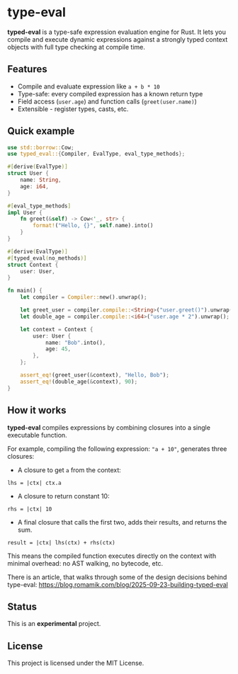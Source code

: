 # type-eval

**typed-eval** is a type-safe expression evaluation engine for Rust.
It lets you compile and execute dynamic expressions against a strongly typed context objects with full type checking at compile time.

## Features

* Compile and evaluate expression like `a + b * 10`
* Type-safe: every compiled expression has a known return type
* Field access (`user.age`) and function calls (`greet(user.name)`)
* Extensible - register types, casts, etc.

## Quick example

```rust
use std::borrow::Cow;
use typed_eval::{Compiler, EvalType, eval_type_methods};

#[derive(EvalType)]
struct User {
    name: String,
    age: i64,
}

#[eval_type_methods]
impl User {
    fn greet(&self) -> Cow<'_, str> {
        format!("Hello, {}", self.name).into()
    }
}

#[derive(EvalType)]
#[typed_eval(no_methods)]
struct Context {
    user: User,
}

fn main() {
    let compiler = Compiler::new().unwrap();

    let greet_user = compiler.compile::<String>("user.greet()").unwrap();
    let double_age = compiler.compile::<i64>("user.age * 2").unwrap();

    let context = Context {
        user: User {
            name: "Bob".into(),
            age: 45,
        },
    };

    assert_eq!(greet_user(&context), "Hello, Bob");
    assert_eq!(double_age(&context), 90);
}
```

## How it works

**typed-eval** compiles expressions by combining closures into a single executable function.

For example, compiling the following expression: `"a + 10"`, generates three closures:
  * A closure to get `a` from the context:
  ```
  lhs = |ctx| ctx.a
  ```
  * A closure to return constant 10:
  ```
  rhs = |ctx| 10
  ```
  * A final closure that calls the first two, adds their results, and returns the sum.
  ```
  result = |ctx| lhs(ctx) + rhs(ctx)
  ```

This means the compiled function executes directly on the context with minimal overhead: no AST walking, no bytecode, etc.

There is an article, that walks through some of the design decisions behind type-eval: https://blog.romamik.com/blog/2025-09-23-building-typed-eval

## Status

This is an **experimental** project. 

## License

This project is licensed under the MIT License.
